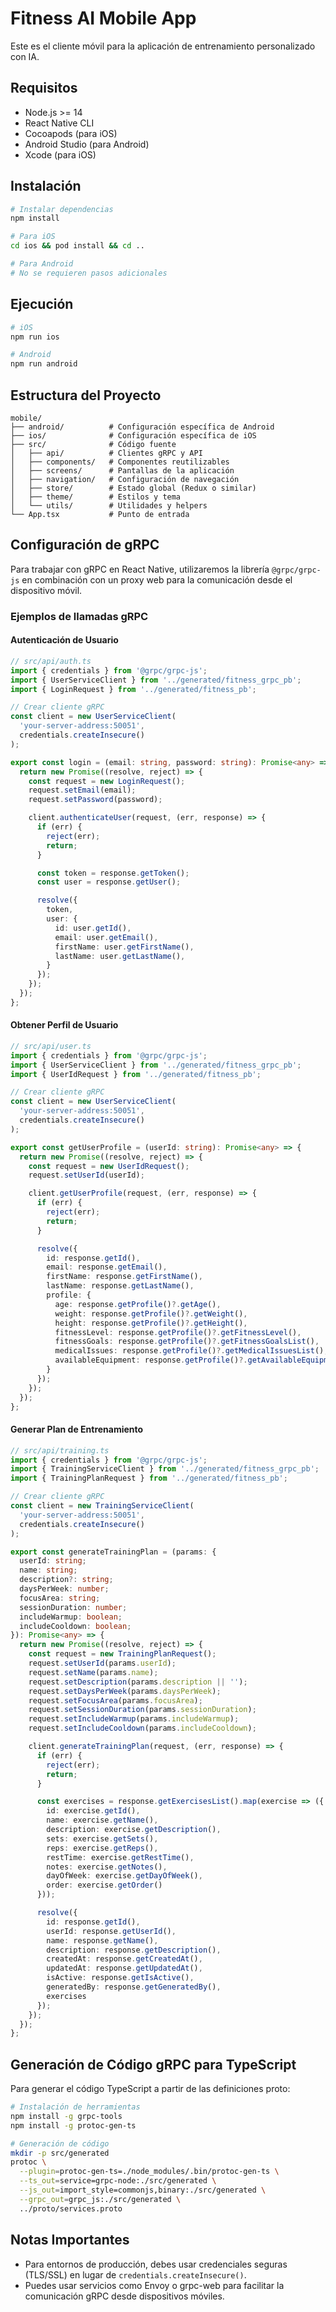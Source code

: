 # Fitness AI Mobile App

Este es el cliente móvil para la aplicación de entrenamiento personalizado con IA.

## Requisitos

- Node.js >= 14
- React Native CLI
- Cocoapods (para iOS)
- Android Studio (para Android)
- Xcode (para iOS)

## Instalación

```bash
# Instalar dependencias
npm install

# Para iOS
cd ios && pod install && cd ..

# Para Android
# No se requieren pasos adicionales
```

## Ejecución

```bash
# iOS
npm run ios

# Android
npm run android
```

## Estructura del Proyecto

```
mobile/
├── android/          # Configuración específica de Android
├── ios/              # Configuración específica de iOS
├── src/              # Código fuente
│   ├── api/          # Clientes gRPC y API
│   ├── components/   # Componentes reutilizables
│   ├── screens/      # Pantallas de la aplicación
│   ├── navigation/   # Configuración de navegación
│   ├── store/        # Estado global (Redux o similar)
│   ├── theme/        # Estilos y tema
│   └── utils/        # Utilidades y helpers
└── App.tsx           # Punto de entrada
```

## Configuración de gRPC

Para trabajar con gRPC en React Native, utilizaremos la librería `@grpc/grpc-js` en combinación con un proxy web para la comunicación desde el dispositivo móvil.

### Ejemplos de llamadas gRPC

#### Autenticación de Usuario

```typescript
// src/api/auth.ts
import { credentials } from '@grpc/grpc-js';
import { UserServiceClient } from '../generated/fitness_grpc_pb';
import { LoginRequest } from '../generated/fitness_pb';

// Crear cliente gRPC
const client = new UserServiceClient(
  'your-server-address:50051',
  credentials.createInsecure()
);

export const login = (email: string, password: string): Promise<any> => {
  return new Promise((resolve, reject) => {
    const request = new LoginRequest();
    request.setEmail(email);
    request.setPassword(password);

    client.authenticateUser(request, (err, response) => {
      if (err) {
        reject(err);
        return;
      }

      const token = response.getToken();
      const user = response.getUser();

      resolve({
        token,
        user: {
          id: user.getId(),
          email: user.getEmail(),
          firstName: user.getFirstName(),
          lastName: user.getLastName(),
        }
      });
    });
  });
};
```

#### Obtener Perfil de Usuario

```typescript
// src/api/user.ts
import { credentials } from '@grpc/grpc-js';
import { UserServiceClient } from '../generated/fitness_grpc_pb';
import { UserIdRequest } from '../generated/fitness_pb';

// Crear cliente gRPC
const client = new UserServiceClient(
  'your-server-address:50051',
  credentials.createInsecure()
);

export const getUserProfile = (userId: string): Promise<any> => {
  return new Promise((resolve, reject) => {
    const request = new UserIdRequest();
    request.setUserId(userId);

    client.getUserProfile(request, (err, response) => {
      if (err) {
        reject(err);
        return;
      }

      resolve({
        id: response.getId(),
        email: response.getEmail(),
        firstName: response.getFirstName(),
        lastName: response.getLastName(),
        profile: {
          age: response.getProfile()?.getAge(),
          weight: response.getProfile()?.getWeight(),
          height: response.getProfile()?.getHeight(),
          fitnessLevel: response.getProfile()?.getFitnessLevel(),
          fitnessGoals: response.getProfile()?.getFitnessGoalsList(),
          medicalIssues: response.getProfile()?.getMedicalIssuesList(),
          availableEquipment: response.getProfile()?.getAvailableEquipmentList(),
        }
      });
    });
  });
};
```

#### Generar Plan de Entrenamiento

```typescript
// src/api/training.ts
import { credentials } from '@grpc/grpc-js';
import { TrainingServiceClient } from '../generated/fitness_grpc_pb';
import { TrainingPlanRequest } from '../generated/fitness_pb';

// Crear cliente gRPC
const client = new TrainingServiceClient(
  'your-server-address:50051',
  credentials.createInsecure()
);

export const generateTrainingPlan = (params: {
  userId: string;
  name: string;
  description?: string;
  daysPerWeek: number;
  focusArea: string;
  sessionDuration: number;
  includeWarmup: boolean;
  includeCooldown: boolean;
}): Promise<any> => {
  return new Promise((resolve, reject) => {
    const request = new TrainingPlanRequest();
    request.setUserId(params.userId);
    request.setName(params.name);
    request.setDescription(params.description || '');
    request.setDaysPerWeek(params.daysPerWeek);
    request.setFocusArea(params.focusArea);
    request.setSessionDuration(params.sessionDuration);
    request.setIncludeWarmup(params.includeWarmup);
    request.setIncludeCooldown(params.includeCooldown);

    client.generateTrainingPlan(request, (err, response) => {
      if (err) {
        reject(err);
        return;
      }

      const exercises = response.getExercisesList().map(exercise => ({
        id: exercise.getId(),
        name: exercise.getName(),
        description: exercise.getDescription(),
        sets: exercise.getSets(),
        reps: exercise.getReps(),
        restTime: exercise.getRestTime(),
        notes: exercise.getNotes(),
        dayOfWeek: exercise.getDayOfWeek(),
        order: exercise.getOrder()
      }));

      resolve({
        id: response.getId(),
        userId: response.getUserId(),
        name: response.getName(),
        description: response.getDescription(),
        createdAt: response.getCreatedAt(),
        updatedAt: response.getUpdatedAt(),
        isActive: response.getIsActive(),
        generatedBy: response.getGeneratedBy(),
        exercises
      });
    });
  });
};
```

## Generación de Código gRPC para TypeScript

Para generar el código TypeScript a partir de las definiciones proto:

```bash
# Instalación de herramientas
npm install -g grpc-tools
npm install -g protoc-gen-ts

# Generación de código
mkdir -p src/generated
protoc \
  --plugin=protoc-gen-ts=./node_modules/.bin/protoc-gen-ts \
  --ts_out=service=grpc-node:./src/generated \
  --js_out=import_style=commonjs,binary:./src/generated \
  --grpc_out=grpc_js:./src/generated \
  ../proto/services.proto
```

## Notas Importantes

- Para entornos de producción, debes usar credenciales seguras (TLS/SSL) en lugar de `credentials.createInsecure()`.
- Puedes usar servicios como Envoy o grpc-web para facilitar la comunicación gRPC desde dispositivos móviles.